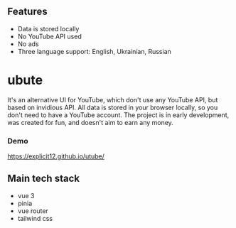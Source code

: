 ## Features

- Data is stored locally
- No YouTube API used
- No ads
- Three language support: English, Ukrainian, Russian

# ubute

It's an alternative UI for YouTube, which don't use any YouTube API, but based on invidious API. All data is stored in your browser locally, so you don't need to have a YouTube account. The project is in early development, was created for fun, and doesn't aim to earn any money.

### Demo

https://explicit12.github.io/utube/

## Main tech stack

- vue 3
- pinia
- vue router
- tailwind css
